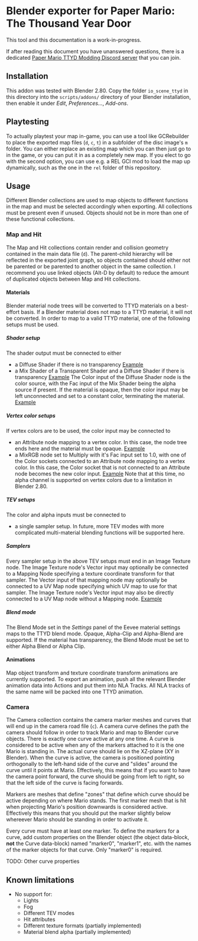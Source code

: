 # Blender exporter for Paper Mario: The Thousand Year Door 

This tool and this documentation is a work-in-progress.

If after reading this document you have unanswered questions, there is a dedicated [Paper Mario TTYD Modding Discord server](https://discord.gg/geVf9UK) that you can join.

## Installation
This addon was tested with Blender 2.80.
Copy the folder `io_scene_ttyd` in this directory into the `scripts/addons/` directory of your Blender installation, then enable it under *Edit*, *Preferences...*, *Add-ons*.

## Playtesting
To actually playtest your map in-game, you can use a tool like GCRebuilder to place the exported map files (`d`, `c`, `t`) in a subfolder of the disc image's `m` folder.
You can either replace an existing map which you can then just go to in the game, or you can put it in as a completely new map. If you elect to go with the second option, you can use e.g. a REL GCI mod to load the map up dynamically, such as the one in the `rel` folder of this repository.

## Usage
Different Blender collections are used to map objects to different functions in the map and must be selected accordingly when exporting. All collections must be present even if unused. Objects should not be in more than one of these functional collections.

### Map and Hit
The Map and Hit collections contain render and collision geometry contained in the main data file (`d`). The parent-child hierarchy will be reflected in the exported joint graph, so objects contained should either not be parented or be parented to another object in the same collection. 
I recommend you use linked objects (Alt-D by default) to reduce the amount of duplicated objects between Map and Hit collections.

#### Materials
Blender material node trees will be converted to TTYD materials on a best-effort basis. If a Blender material does not map to a TTYD material, it will not be converted. In order to map to a valid TTYD material, one of the following setups must be used.

##### Shader setup
The shader output must be connected to either
* a Diffuse Shader if there is no transparency [Example](https://i.imgur.com/Z4h8Nsi.png)
* a Mix Shader of a Transparent Shader and a Diffuse Shader if there is transparency [Example](https://i.imgur.com/AB4ON5f.png)
The Color input of the Diffuse Shader node is the color source, with the Fac input of the Mix Shader being the alpha source if present.
If the material is opaque, then the color input may be left unconnected and set to a constant color, terminating the material. [Example](https://i.imgur.com/aIR6laH.png)

##### Vertex color setups
If vertex colors are to be used, the color input may be connected to
* an Attribute node mapping to a vertex color. In this case, the node tree ends here and the material must be opaque. [Example](https://i.imgur.com/Gq6OI95.png)
* a MixRGB node set to Multiply with it's Fac input set to 1.0, with one of the Color sockets connected to an Attribute node mapping to a vertex color. In this case, the Color socket that is not connected to an Attribute node becomes the new color input. [Example](https://i.imgur.com/gOnshfr.png)
Note that at this time, no alpha channel is supported on vertex colors due to a limitation in Blender 2.80. 

##### TEV setups
The color and alpha inputs must be connected to
 * a single sampler setup.
In future, more TEV modes with more complicated multi-material blending functions will be supported here.

##### Samplers
Every sampler setup in the above TEV setups must end in an Image Texture node. The Image Texture node's Vector input may optionally be connected to a Mapping Node specifying a texture coordinate transform for that sampler. The Vector input of that mapping node may optionally be connected to a UV Map node specifying which UV map to use for that sampler. The Image Texture node's Vector input may also be directly connected to a UV Map node without a Mapping node. [Example](https://i.imgur.com/jHmvPse.png)

##### Blend mode
The Blend Mode set in the *Settings* panel of the Eevee material settings maps to the TTYD blend mode. Opaque, Alpha-Clip and Alpha-Blend are supported. If the material has transparency, the Blend Mode must be set to either Alpha Blend or Alpha Clip.

#### Animations
Map object transform and texture coordinate transform animations are currently supported. To export an animation, push all the relevant Blender animation data into Actions and put them into NLA Tracks. All NLA tracks of the same name will be packed into one TTYD animation.

### Camera
The Camera collection contains the camera marker meshes and curves that will end up in the camera road file (`c`).
A camera curve defines the path the camera should follow in order to track Mario and map to Blender curve objects. There is exactly one curve active at any one time. A curve is considered to be active when any of the markers attached to it is the one Mario is standing in. The actual curve should lie on the XZ-plane (XY in Blender). When the curve is active, the camera is positioned pointing orthogonally to the left-hand side of the curve and "slides" around the curve until it points at Mario. Effectively, this means that if you want to have the camera point forward, the curve should be going from left to right, so that the left side of the curve is facing forwards.

Markers are meshes that define "zones" that define which curve should be active depending on where Mario stands. The first marker mesh that is hit when projecting Mario's position downwards is considered active. Effectively this means that you should put the marker slightly below whereever Mario should be standing in order to activate it.

Every curve must have at least one marker. To define the markers for a curve, add custom properties on the Blender object (the object data-block, **not** the Curve data-block) named "marker0", "marker1", etc. with the names of the marker objects for that curve. Only "marker0" is required.

TODO: Other curve properties

## Known limitations
* No support for:
  * Lights
  * Fog
  * Different TEV modes
  * Hit attributes
  * Different texture formats (partially implemented)
  * Material blend alpha (partially implemented)
